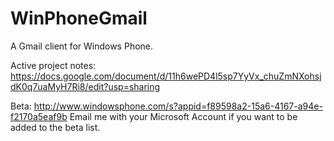 WinPhoneGmail
=============

A Gmail client for Windows Phone.

Active project notes:
https://docs.google.com/document/d/11h6wePD4l5sp7YyVx_chuZmNXohsjdK0q7uaMyH7Ri8/edit?usp=sharing

Beta:
http://www.windowsphone.com/s?appid=f89598a2-15a6-4167-a94e-f2170a5eaf9b
Email me with your Microsoft Account if you want to be added to the beta list.
